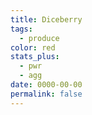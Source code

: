 ```yaml
---
title: Diceberry
tags:
  - produce
color: red
stats_plus:
  - pwr
  - agg
date: 0000-00-00
permalink: false
---
```

